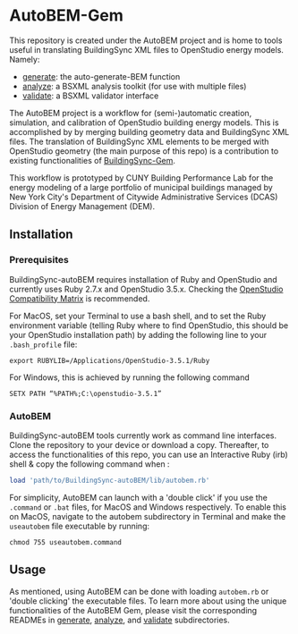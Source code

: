# AutoBEM-Gem

<!-- ![BuildingSync-gem](https://github.com/BuildingSync/BuildingSync-gem/actions/workflows/continuous_integration.yml/badge.svg?branch=develop) -->

This repository is created under the AutoBEM project and is home to tools useful in translating BuildingSync XML files to OpenStudio energy models. Namely:
* [generate](/lib/autobem/generate/): the auto-generate-BEM function
* [analyze](lib/autobem/analyze/): a BSXML analysis toolkit (for use with multiple files)
* [validate](lib/autobem/validate/): a BSXML validator interface

The AutoBEM project is a workflow for (semi-)automatic creation, simulation, and calibration of OpenStudio building energy models. This is accomplished by by merging building geometry data and BuildingSync XML files. The translation of BuildingSync XML elements to be merged with OpenStudio geometry (the main purpose of this repo) is a contribution to existing functionalities of [BuildingSync-Gem](https://github.com/BuildingSync/BuildingSync-gem). 

This workflow is prototyped by CUNY Building Performance Lab for the energy modeling of a large portfolio of municipal buildings managed by New York City's Department of Citywide Administrative Services (DCAS) Division of Energy Management (DEM).

## Installation
### Prerequisites
BuildingSync-autoBEM requires installation of Ruby and OpenStudio and currently uses Ruby 2.7.x and OpenStudio 3.5.x. Checking the [OpenStudio Compatibility Matrix](https://github.com/NREL/OpenStudio/wiki/OpenStudio-SDK-Version-Compatibility-Matrix) is recommended.

For MacOS, set your Terminal to use a bash shell, and to set the Ruby environment variable (telling Ruby where to find OpenStudio, this should be your OpenStudio installation path) by adding the following line to your `.bash_profile` file:
```
export RUBYLIB=/Applications/OpenStudio-3.5.1/Ruby
```
For Windows, this is achieved by running the following command
```
SETX PATH “%PATH%;C:\openstudio-3.5.1”
```
### AutoBEM
BuildingSync-autoBEM tools currently work as command line interfaces. Clone the repository to your device or download a copy. Thereafter, to access the functionalities of this repo, you can use an Interactive Ruby (irb) shell & copy the following command when :
```ruby
load 'path/to/BuildingSync-autoBEM/lib/autobem.rb'
```
For simplicity, AutoBEM can launch with a 'double click' if you use the `.command` or `.bat` files, for MacOS and Windows respectively.
To enable this on MacOS, navigate to the autobem subdirectory in Terminal and make the `useautobem` file executable by running:
```
chmod 755 useautobem.command
```

## Usage

As mentioned, using AutoBEM can be done with loading `autobem.rb` or 'double clicking' the executable files. To learn more about using the unique functionalities of the AutoBEM Gem, please visit the corresponding READMEs in [generate](/lib/autobem/generate/), [analyze](lib/autobem/analyze/), and [validate](lib/autobem/validate/) subdirectories.
